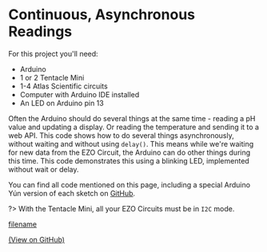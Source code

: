 # Continuous, Asynchronous Readings

For this project you'll need:
* Arduino
* 1 or 2 Tentacle Mini
* 1-4 Atlas Scientific circuits
* Computer with Arduino IDE installed
* An LED on Arduino pin 13

Often the Arduino should do several things at the same time - reading a pH value and updating a display. Or reading the temperature and sending it to a web API. This code shows how to do several things asynchronously, without waiting and without using `delay()`. This means while we're waiting for new data from the EZO Circuit, the Arduino can do other things during this time. This code demonstrates this using a blinking LED, implemented without wait or delay.

You can find all code mentioned on this page, including a special Arduino Yún version of each sketch on [GitHub](https://github.com/whitebox-labs/tentacle-examples/tree/master/arduino/asynchronous).

?> With the Tentacle Mini, all your EZO Circuits must be in `I2C` mode.

[filename](../common/asynchronous-example-i2c.md ':include')

[](https://raw.githubusercontent.com/whitebox-labs/tentacle-examples/master/arduino/asynchronous/i2c_asynchronous/i2c_asynchronous.ino ':include :type=code arduino')

[(View on GitHub)](https://github.com/whitebox-labs/tentacle-examples/blob/master/arduino/asynchronous/i2c_asynchronous/i2c_asynchronous.ino)
